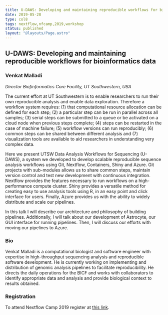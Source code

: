 ```yaml
---
title: U-DAWS: Developing and maintaining reproducible workflows for bioinformatics data
date: 2019-05-28
type: col8
tags: nextflow,nfcamp,2019,workshop
status: published
layout: "@layouts/Page.astro"
---
```


## U-DAWS: Developing and maintaining reproducible workflows for bioinformatics data

### Venkat Malladi
*Director Biofinformatics Core Facility, UT Southwestern, USA*


The current effort at UT Southwestern is to enable researchers to run their own reproducible analysis and enable data exploration. Therefore a workflow system requires: (1) that computational resource allocation can be defined for each step; (2) a particular step can be run in parallel across all samples; (3) serial steps can be submitted to a queue or be activated on a cloud node when previous steps complete; (4) steps can be restarted in the case of machine failure; (5) workflow versions can run reproducibly; (6) common steps can be shared between different analysis and (7) visualization tools are available to aid researchers in understanding very complex data.

Here we present UTSW Data Analysis Workflows for Sequencing (U-DAWS), a system we developed to develop scalable reproducible sequence analysis workflows using Git, Nextflow, Containers, Shiny and Azure. Git projects with sub-modules allows us to share common steps, maintain version control and test new development with continuous integration. Nextflow provides the features necessary to run workflows on a high-performance compute cluster.  Shiny provides a versatile method for creating easy to use analysis tools using R, in an easy point and click interface for users. Finally, Azure provides us with the ability to widely distribute and scale our pipelines.

In this talk I will describe our architecture and philosophy of building pipelines. Additionally, I will talk about our development of Astrocyte, our GUI interface for running pipelines. Then, I will discuss our efforts with moving our pipelines to Azure.

### Bio

Venkat Malladi is a computational biologist and software engineer with expertise in high-throughput sequencing analysis and reproducible software development. He is currently working on implementing and distribution of genomic analysis pipelines to facilitate reproducibility. He directs the daily operations for the BICF and works with collaborators to identify appropriate data and analysis and provide biological context to results obtained.

### Registration

To attend Nextflow Camp 2019 register at [this link](https://www.crg.eu/en/event/coursescrg-nextflow-2019).
